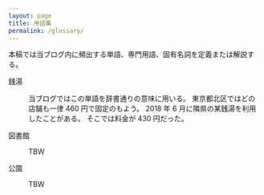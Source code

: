 ```yaml
---
layout: page
title: 用語集
permalink: /glossary/
---
```


本稿では当ブログ内に頻出する単語、専門用語、固有名詞を定義または解説する。

<dl>
  <dt>銭湯</dt>
  <dd><p>当ブログではこの単語を辞書通りの意味に用いる。
  東京都北区ではどの店舗も一律 460 円で固定のもよう。
  2018 年 6 月に隣県の某銭湯を利用したことがある。
  そこでは料金が 430 円だった。</p>
  </dd>
  
  <dt>図書館</dt>
  <dd><p>TBW</p></dd>
  
  <dt>公園</dt>
  <dd><p>TBW</p></dd>
</dl>
